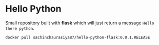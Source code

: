 # Hello Python

Small repository built with **flask** which will just return a message `Hello there python`.

```bash
docker pull sachinchaurasiya87/hello-python-flask:0.0.1.RELEASE
```
